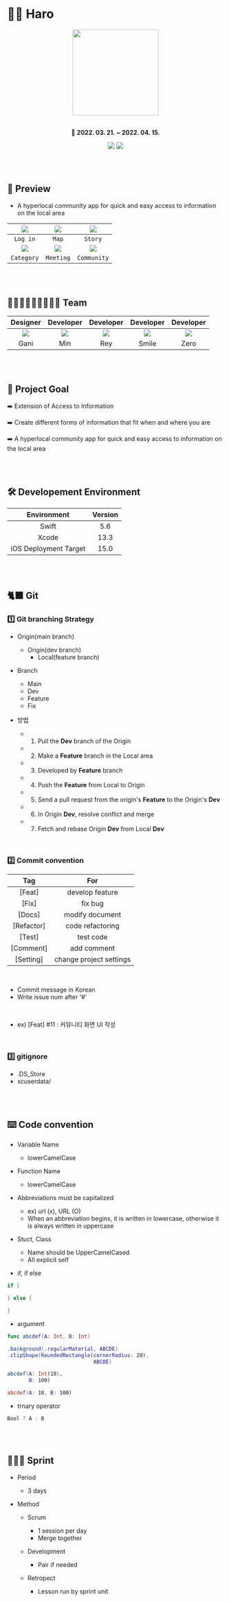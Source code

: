 # 🙌🏻 Haro 

<div align="center">
    
<img width=200 src="https://i.imgur.com/ia7lpyZ.png">

<br>
<br>

📆 **2022. 03. 21. ~ 2022. 04. 15.**
    
[<img src="https://img.shields.io/badge/Swift-5.6-orange?">](https://developer.apple.com/kr/swift/) [<img src="https://img.shields.io/badge/Xcode-13.3-blue?">](https://developer.apple.com/kr/xcode/)

</div>

<br>
<br>

## 👀 Preview

- A hyperlocal community app for quick and easy access to information on the local area

|<img src="https://picsum.photos/200/300">|<img src="https://picsum.photos/200/300">|<img src="https://picsum.photos/200/300">|
|:-:|:-:|:-:|
|`Log in`|`Map`|`Story`|
|<img src="https://picsum.photos/200/300">|<img src="https://picsum.photos/200/300">|<img src="https://picsum.photos/200/300">|
|`Category`|`Meeting`|`Community`|

<br>
<br>

## 👨🏻‍💻👩🏻‍💻👩🏻‍🎨 Team 

<div align = "center">

|Designer|Developer|Developer|Developer|Developer
|:-:|:-:|:-:|:-:|:-:|
|<img src="https://i.imgur.com/bw2q7zD.png">|<img src="https://i.imgur.com/OB39K35.png">|<img src="https://i.imgur.com/88dufsy.png">|<img src="https://i.imgur.com/MEeuyWl.png">|<img src="https://i.imgur.com/DMWns2n.png">|
|Gani|Min|Rey|Smile|Zero|
    
</div>

<br>
<br>


## 📝 Project Goal

    
➡️ Extension of Access to Information
    
➡️ Create different forms of information that fit when and where you are
    
➡️ A hyperlocal community app for quick and easy access to information on the local area

<br>
<br>

## 🛠 Developement Environment

|Environment|Version|
|:-:|:-:|
|Swift|5.6|
|Xcode|13.3|
|iOS Deployment Target|15.0|

<br>
<br>


## 🐈‍⬛ Git

### 1️⃣ Git branching Strategy

- Origin(main branch)
    - Origin(dev branch)
        - Local(feature branch)

- Branch
    - Main
    - Dev
    - Feature
    - Fix

- 방법
    - 1. Pull the **Dev** branch of the Origin
    - 2. Make a **Feature** branch in the Local area
    - 3. Developed by **Feature** branch
    - 4. Push the **Feature** from Local to Origin
    - 5. Send a pull request from the origin's **Feature** to the Origin's **Dev**
    - 6. In Origin **Dev**, resolve conflict and merge
    - 7. Fetch and rebase Origin **Dev** from Local **Dev**

<br>

### 2️⃣ Commit convention

|Tag|For|
|:-:|:-:|
|[Feat]|develop feature|
|[Fix]|fix bug|
|[Docs]|modify document|
|[Refactor]|code refactoring|
|[Test]|test code|
|[Comment]|add comment|
|[Setting]|change project settings|

<br>

- Commit message in Korean
- Write issue num after '#' 

<br>

 - ex) [Feat] #11 : 커뮤니티 화면 UI 작성

<br>

### 3️⃣ gitignore

- .DS_Store
- xcuserdata/

<br>
<br>

## ⌨️ Code convention

- Variable Name
    - lowerCamelCase

- Function Name
    - lowerCamelCase

- Abbreviations must be capitalized
    - ex) url (x), URL (O)
    - When an abbreviation begins, it is written in lowercase, otherwise it is always written in uppercase
 
- Stuct, Class
    - Name should be UpperCamelCased
    - All explicit self

- if, if else

```swift
if {

} else {

}
```
 
- argument

```swift
func abcdef(A: Int, B: Int)

.background(.regularMaterial, ABCDE)
.clipShape(RoundedRectangle(cornerRadius: 20),
                            ABCDE)

abcdef(A: Int(10),
       B: 100)

abcdef(A: 10, B: 100)
```

- trnary operator
 
```swift
Bool ? A : B
```

<br>
<br>

## 🏃🏻‍♂️ Sprint


- Period
    - 3 days

- Method
    - Scrum
        - 1 session per day
        - Merge together

    - Development
        - Pair if needed

    - Retropect
        - Lesson run by sprint unit
